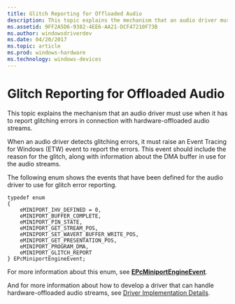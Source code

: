 ```yaml
---
title: Glitch Reporting for Offloaded Audio
description: This topic explains the mechanism that an audio driver must use when it has to report glitching errors in connection with hardware-offloaded audio streams.
ms.assetid: 9FF2A5D6-9382-4EE6-AA21-DCF47210F73B
ms.author: windowsdriverdev
ms.date: 04/20/2017
ms.topic: article
ms.prod: windows-hardware
ms.technology: windows-devices
---
```


# Glitch Reporting for Offloaded Audio


This topic explains the mechanism that an audio driver must use when it has to report glitching errors in connection with hardware-offloaded audio streams.

When an audio driver detects glitching errors, it must raise an Event Tracing for Windows (ETW) event to report the errors. This event should include the reason for the glitch, along with information about the DMA buffer in use for the audio streams.

The following enum shows the events that have been defined for the audio driver to use for glitch error reporting.

```ManagedCPlusPlus
typedef enum 
{
    eMINIPORT_IHV_DEFINED = 0, 
    eMINIPORT_BUFFER_COMPLETE,
    eMINIPORT_PIN_STATE,
    eMINIPORT_GET_STREAM_POS,
    eMINIPORT_SET_WAVERT_BUFFER_WRITE_POS,
    eMINIPORT_GET_PRESENTATION_POS,
    eMINIPORT_PROGRAM_DMA,
    eMINIPORT_GLITCH_REPORT
} EPcMiniportEngineEvent;
```

For more information about this enum, see [**EPcMiniportEngineEvent**](https://msdn.microsoft.com/library/windows/hardware/dn302036).

And for more information about how to develop a driver that can handle hardware-offloaded audio streams, see [Driver Implementation Details](driver-implementation-details.md).

 

 




